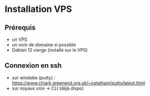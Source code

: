 # Installation VPS

## Prérequis

- un VPS
- un nom de domaine si possible
- Debian 12 vierge (installé sur le VPS)

## Connexion en ssh

- sur windobe (putty) : https://www.chiark.greenend.org.uk/~sgtatham/putty/latest.html
- sur noyaux unix -> CLI (déjà dispo)

## 
